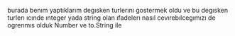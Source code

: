 burada benım yaptıklarım degısken turlerını gostermek oldu ve bu degısken turlerı ıcınde ınteger yada string olan ıfadelerı nasıl cevırebılcegımızı de ogrenmıs olduk Number ve to.String ile 
